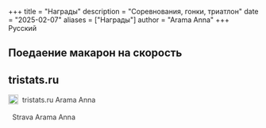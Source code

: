 +++
title = "Награды"
description = "Соревнования, гонки, триатлон"
date = "2025-02-07"
aliases = ["Награды"]
author = "Arama Anna"
+++
Русский




## Поедаение макарон на скорость

## tristats.ru

<a href="https://tristats.ru/rus/profile/arama-anna" target="_blank" style="text-decoration: none; color: #333; display: flex; align-items: center;">
  <span style="display: inline-block; width: 20px; height: 20px; margin-right: 8px;">
    <img src="https://tristats.ru/images/favicon-32x32.png" alt="tristats.ru Icon" style="width: 100%; height: 100%; object-fit: contain; pointer-events: none;">
  </span>
  tristats.ru  Arama Anna
</a>

<br>

<a href="https://www.strava.com/athletes/99577195" target="_blank" style="text-decoration: none; color: #333; transition: color 0.3s;">
  <i class="fa-brands fa-strava" style="font-size: 20px; color: #0088cc; margin-right: 8px;"></i>
  Strava Arama Anna
</a>
